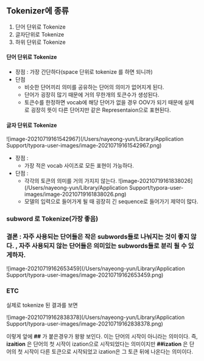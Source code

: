 ## Tokenizer에 종류

1. 단어 단위로 Tokenize
2. 글자단위로 Tokenize
3. 하위 단위로 Tokenize



#### 단어 단위로 Tokenize

* 장점 : 가장 간단하다(space 단위로 tokenize 를 하면 되니까)
* 단점 
  * 비슷한 단어끼리 의미를 공유하는 단어의 의미가 없어지게 된다.
  * 단어가 굉장히 많기 때문에 거의 무한개의 토큰수가 생성된다.
  * 토큰수를 한정하면 vocab에 해당 단어가 없을 경우 OOV가 되기 때문에 실제로 굉장히 뜻이 다른 단어지만 같은 Representaion으로 표현된다.



#### 글자 단위로 Tokenize

![image-20210719161542967](/Users/nayeong-yun/Library/Application Support/typora-user-images/image-20210719161542967.png)

* 장점 : 
  * 가장 적은 vocab 사이즈로 모든 표현이 가능하다.
* 단점 :
  * 각각의 토큰의 의미를 거의 가지지 않는다. 
   ![image-20210719161838026](/Users/nayeong-yun/Library/Application Support/typora-user-images/image-20210719161838026.png)
  * 모델의 입력으로 들어가게 될 때 굉장히 긴 sequence로 들어가기 제약이 많다.



### subword 로 Tokenize(가장 좋음)	

### 결론 : 자주 사용되는 단어들은 작은  subwords들로 나눠지는 것이 좋지 않다. , 자주 사용되지 않는 단어들은 의미있는 subwords들로 분리 될 수 있게하자.

![image-20210719162653459](/Users/nayeong-yun/Library/Application Support/typora-user-images/image-20210719162653459.png)

### 





### ETC

실제로 tokenize 된 결과를 보면 

![image-20210719162838378](/Users/nayeong-yun/Library/Application Support/typora-user-images/image-20210719162838378.png)

이렇게 앞에 __##__ 가 붙은경우가 왕왕 보인다. 이는 단어의 시작이 아니라는 의미이다. 즉, __izaition__ 은 단어의 첫 시작이 ization으로 시작되었다는 의미이지만 __##ization__ 은 단어의 첫 시작이 다른 토큰으로 시작되었고 ization은 그 토큰 뒤에 나온다는 의미이다. 
